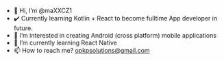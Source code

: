 - 👋 Hi, I’m @maXXCZ1
- ✔️ Currently learning Kotlin + React to become fulltime App developer in future.
- 👀 I’m interested in creating Android (cross platform) mobile applications
- 🌱 I’m currently learning React Native 
- 📫 How to reach me? opkpsolutions@gmail.com

